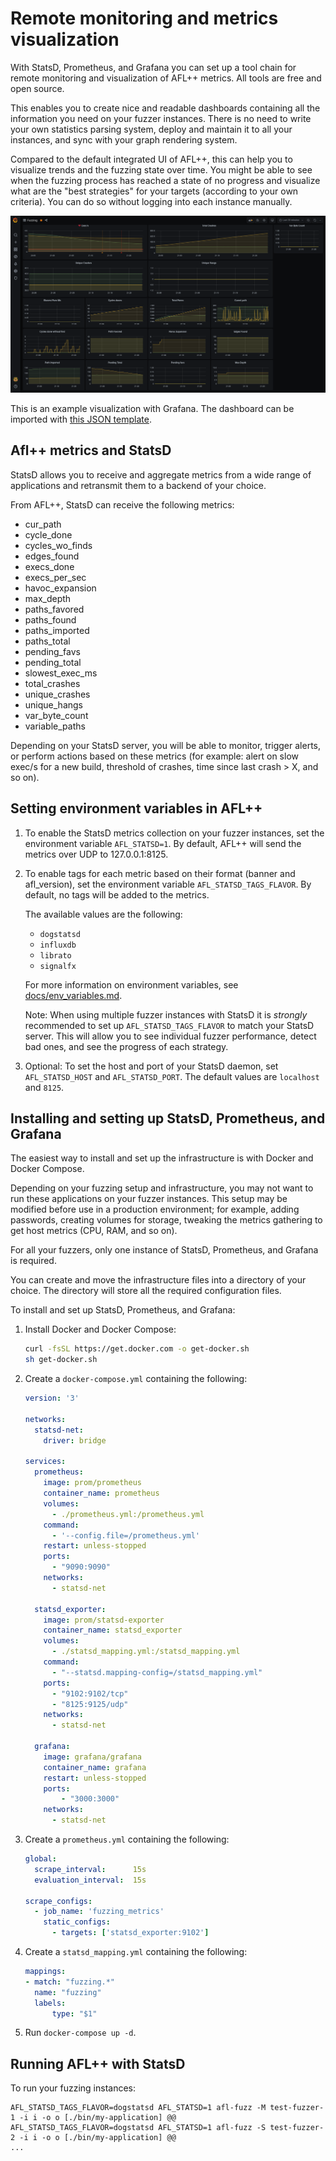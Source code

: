# Remote monitoring and metrics visualization

With StatsD, Prometheus, and Grafana you can set up a tool chain for remote monitoring and visualization of AFL++ metrics. All tools are free and open source.

This enables you to create nice and readable dashboards containing all the information you need on your fuzzer instances. There is no need to write your own statistics parsing system, deploy and maintain it to all your instances, and sync with your graph rendering system.

Compared to the default integrated UI of AFL++, this can help you to visualize trends and the fuzzing state over time. You might be able to see when the fuzzing process has reached a state of no progress and visualize what are the "best strategies" for your targets (according to your own criteria). You can do so without logging into each instance manually.

![example visualization with Grafana](resources/statsd-grafana.png)

This is an example visualization with Grafana. The dashboard can be imported with [this JSON template](resources/grafana-afl++.json).

## Afl++ metrics and StatsD

StatsD allows you to receive and aggregate metrics from a wide range of applications and retransmit them to a backend of your choice.

From AFL++, StatsD can receive the following metrics:
- cur_path
- cycle_done
- cycles_wo_finds
- edges_found
- execs_done
- execs_per_sec
- havoc_expansion
- max_depth
- paths_favored
- paths_found
- paths_imported
- paths_total
- pending_favs
- pending_total
- slowest_exec_ms
- total_crashes
- unique_crashes
- unique_hangs
- var_byte_count
- variable_paths

Depending on your StatsD server, you will be able to monitor, trigger alerts, or perform actions based on these metrics (for example: alert on slow exec/s for a new build, threshold of crashes, time since last crash > X, and so on).

## Setting environment variables in AFL++

1. To enable the StatsD metrics collection on your fuzzer instances, set the environment variable `AFL_STATSD=1`. By default, AFL++ will send the metrics over UDP to 127.0.0.1:8125.

2. To enable tags for each metric based on their format (banner and afl_version), set the environment variable `AFL_STATSD_TAGS_FLAVOR`. By default, no tags will be added to the metrics.

    The available values are the following:
    -  `dogstatsd`
    -  `influxdb`
    -  `librato`
    -  `signalfx`
    
    For more information on environment variables, see [docs/env_variables.md](docs/env_variables.md).

    Note: When using multiple fuzzer instances with StatsD it is *strongly* recommended to set up `AFL_STATSD_TAGS_FLAVOR` to match your StatsD server. This will allow you to see individual fuzzer performance, detect bad ones, and see the progress of each strategy.

3. Optional: To set the host and port of your StatsD daemon, set `AFL_STATSD_HOST` and `AFL_STATSD_PORT`. The default values are `localhost` and `8125`.

## Installing and setting up StatsD, Prometheus, and Grafana

The easiest way to install and set up the infrastructure is with Docker and Docker Compose.

Depending on your fuzzing setup and infrastructure, you may not want to run these applications on your fuzzer instances. This setup may be modified before use in a production environment; for example, adding passwords, creating volumes for storage, tweaking the metrics gathering to get host metrics (CPU, RAM, and so on).

For all your fuzzers, only one instance of StatsD, Prometheus, and Grafana is required.

You can create and move the infrastructure files into a directory of your choice. The directory will store all the required configuration files.

To install and set up StatsD, Prometheus, and Grafana:

1. Install Docker and Docker Compose:

    ```sh
    curl -fsSL https://get.docker.com -o get-docker.sh
    sh get-docker.sh
    ```

2. Create a `docker-compose.yml` containing the following:
    ```yml
    version: '3'

    networks:
      statsd-net:
        driver: bridge

    services:
      prometheus:
        image: prom/prometheus
        container_name: prometheus
        volumes:
          - ./prometheus.yml:/prometheus.yml
        command:
          - '--config.file=/prometheus.yml'
        restart: unless-stopped
        ports:
          - "9090:9090"
        networks:
          - statsd-net

      statsd_exporter:
        image: prom/statsd-exporter
        container_name: statsd_exporter
        volumes:
          - ./statsd_mapping.yml:/statsd_mapping.yml
        command:
          - "--statsd.mapping-config=/statsd_mapping.yml"
        ports:
          - "9102:9102/tcp"
          - "8125:9125/udp"
        networks:
          - statsd-net
      
      grafana:
        image: grafana/grafana
        container_name: grafana
        restart: unless-stopped
        ports:
            - "3000:3000"
        networks:
          - statsd-net
    ```

3. Create a `prometheus.yml` containing the following:

    ```yml
    global:
      scrape_interval:      15s
      evaluation_interval:  15s

    scrape_configs:
      - job_name: 'fuzzing_metrics'
        static_configs:
          - targets: ['statsd_exporter:9102']
    ```

4. Create a `statsd_mapping.yml` containing the following:
    ```yml 
    mappings:
    - match: "fuzzing.*"
      name: "fuzzing"
      labels:
          type: "$1"
    ```

5. Run `docker-compose up -d`.

## Running AFL++ with StatsD

To run your fuzzing instances:

```
AFL_STATSD_TAGS_FLAVOR=dogstatsd AFL_STATSD=1 afl-fuzz -M test-fuzzer-1 -i i -o o [./bin/my-application] @@
AFL_STATSD_TAGS_FLAVOR=dogstatsd AFL_STATSD=1 afl-fuzz -S test-fuzzer-2 -i i -o o [./bin/my-application] @@
...
```